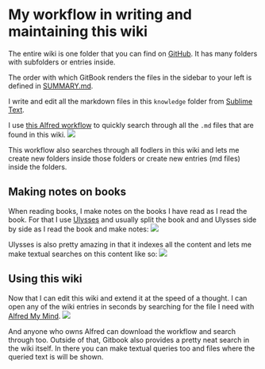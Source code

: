# My workflow in writing and maintaining this wiki
The entire wiki is one folder that you can find on [GitHub](https://github.com/nikitavoloboev/knowledge). It has many folders with subfolders or entries inside.

The order with which GitBook renders the files in the sidebar to your left is defined in [SUMMARY.md](https://github.com/nikitavoloboev/knowledge/blob/master/SUMMARY.md).

I write and edit all the markdown files in this `knowledge` folder from [Sublime Text](../text-editors/sublime-text.md).

I use [this Alfred workflow](https://github.com/nikitavoloboev/small-workflows/blob/master/personal/Manage%20wiki.alfredworkflow?raw=true) to quickly search through all the `.md` files that are found in this wiki.
![](https://i.imgur.com/cMRiq59.png)

This workflow also searches through all fodlers in this wiki and lets me create new folders inside those folders or create new entries (md files) inside the folders.

## Making notes on books
When reading books, I make notes on the books I have read as I read the book. For that I use [Ulysses](../macOS/apps/ulysses.md) and usually split the book and and Ulysses side by side as I read the book and make notes:
![](https://i.imgur.com/E392tIl.png)

Ulysses is also pretty amazing in that it indexes all the content and lets me make textual searches on this content like so:
![](https://i.imgur.com/fDF8oXK.png)

## Using this wiki
Now that I can edit this wiki and extend it at the speed of a thought. I can open any of the wiki entries in seconds by searching for the file I need with [Alfred My Mind](https://github.com/nikitavoloboev/alfred-my-mind).
![](https://i.imgur.com/nrsr1cK.png)

And anyone who owns Alfred can download the workflow and search through too. Outside of that, Gitbook also provides a pretty neat search in the wiki itself. In there you can make textual queries too and files where the queried text is will be shown.